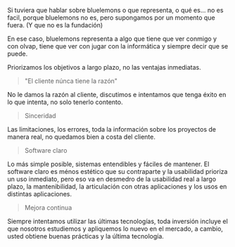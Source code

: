 Si tuviera que hablar sobre bluelemons o que representa, o qué es...
no es facil, porque bluelemons no es, pero supongamos por un momento que fuera.
(Y que no es la fundación)

En ese caso, bluelemons representa a algo que tiene que ver conmigo y con olvap,
tiene que ver con jugar con la informática y siempre decir que se puede.

Priorizamos los objetivos a largo plazo, no las ventajas inmediatas.

> "El cliente núnca tiene la razón"

No le damos la razón al cliente, discutimos e intentamos que tenga éxito en lo
que intenta, no solo tenerlo contento.

> Sinceridad

Las limitaciones, los errores, toda la información sobre los proyectos de manera
real, no quedamos bien a costa del cliente.

> Software claro

Lo más simple posible, sistemas entendibles y fáciles de mantener.
El software claro es ménos estético que su contraparte y la usabilidad prioriza un
uso inmediato, pero eso va en desmedro de la usabilidad real a largo plazo, la
mantenibilidad, la articulación con otras aplicaciones y los usos en distintas
aplicaciones.

> Mejora continua

Siempre intentamos utilizar las últimas tecnologías, toda inversión incluye el que
nosotros estudiemos y apliquemos lo nuevo en el mercado, a cambio, usted obtiene
buenas prácticas y la última tecnología.
